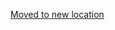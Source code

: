 [Moved to new location](https://github.com/DataTalksClub/machine-learning-zoomcamp/blob/master/09-serverless/homework.md)